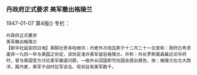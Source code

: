 ### 丹政府正式要求  美军撤出格陵兰

1947-01-07
第4版()
专栏：

    丹政府正式要求
    美军撤出格陵兰
    【新华社延安四日电】美联社哥本哈根讯：丹麦外次哈瓦斯于十二月二十一日宣称：政府已考虑废弃一九四一年与美国之协定，该协定准许美军留驻格陵兰。并称：外长罗斯莫森最近访华府时，曾与美国官方讨论美军撤退问题，一俟外长回国即可向国会提出报告。按：格陵兰在北大西洋，属丹麦，美军于战时驻军该岛，现尚驻有美军数千。
